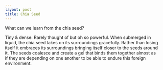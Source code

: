```yaml
---
layout: post
title: Chia Seed
---
```


What can we learn from the chia seed?

Tiny & dense. Rarely thought of but oh so powerful. When submerged in liquid, the chia seed takes on its surroundings gracefully. Rather than losing itself it embraces its surroundings bringing itself closer to the seeds around it. The seeds coalesce and create a gel that binds them together almost as if they are depending on one another to be able to endure this foreign environment.